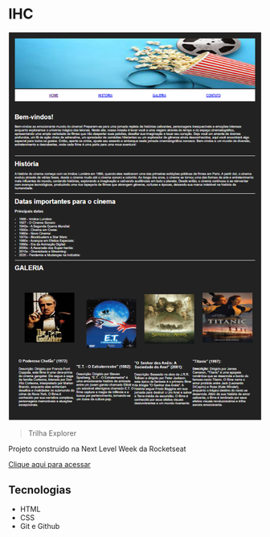 # IHC
![preview](./preview.png)

>Trilha Explorer

Projeto construido na Next Level Week da Rocketseat

[Clique aqui para acessar](https://Laloonn.github.io/nlw)

## Tecnologias
- HTML
- CSS
- Git e Github


